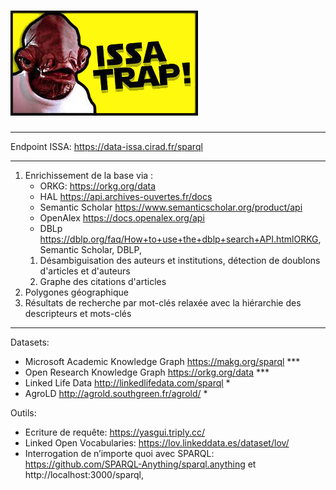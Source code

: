 # ![ISSA TRAP !!!](./ackbar.jpg)

---

Endpoint ISSA: https://data-issa.cirad.fr/sparql

---

1. Enrichissement de la base via :
    - ORKG: https://orkg.org/data
    - HAL https://api.archives-ouvertes.fr/docs
    - Semantic Scholar https://www.semanticscholar.org/product/api
    - OpenAlex https://docs.openalex.org/api
    - DBLp https://dblp.org/faq/How+to+use+the+dblp+search+API.htmlORKG, Semantic Scholar, DBLP,
    1. Désambiguisation des auteurs et institutions, détection de doublons d'articles et d'auteurs
    2. Graphe des citations d'articles
2. Polygones géographique
3. Résultats de recherche par mot-clés relaxée avec la hiérarchie des descripteurs et mots-clés

---

Datasets:
- Microsoft Academic Knowledge Graph  https://makg.org/sparql ***
- Open Research Knowledge Graph https://orkg.org/data ***
- Linked Life Data http://linkedlifedata.com/sparql *
- AgroLD http://agrold.southgreen.fr/agrold/ *

Outils:
- Ecriture de requête: https://yasgui.triply.cc/
- Linked Open Vocabularies: https://lov.linkeddata.es/dataset/lov/
- Interrogation de n’importe quoi avec SPARQL: https://github.com/SPARQL-Anything/sparql.anything et http://localhost:3000/sparql,
